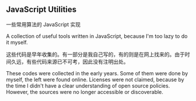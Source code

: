 JavaScript Utilities
--------------------

一些常用算法的 JavaScript 实现

A collection of useful tools written in JavaScript, because I'm too lazy to do it myself.


这些代码是早年收集的。有一部分是我自己写的，有的则是在网上找来的。由于时间久远，有些代码来源已不可考，因此没有注明出处。

These codes were collected in the early years. Some of them were done by myself, the left were found online. Licenses were not claimed, because by the time I didn't have a clear understanding of open source policies. However, the sources were no longer accessible or discoverable.
